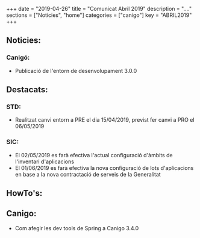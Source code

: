 +++
date        = "2019-04-26"
title       = "Comunicat Abril 2019"
description = "...."
sections    = ["Notícies", "home"]
categories  = ["canigo"]
key         = "ABRIL2019"
+++

## Noticies:
### Canigó:
- Publicació de l'entorn de desenvolupament 3.0.0

## Destacats:
### STD:
- Realitzat canvi entorn a PRE el dia 15/04/2019, previst fer canvi a PRO el 06/05/2019

### SIC:
- El 02/05/2019 es farà efectiva l'actual configuració d'àmbits de l'inventari d'aplicacions
- El 01/06/2019 es farà efectiva la nova configuració de lots d'aplicacions en base a la nova contractació de serveis de la Generalitat

## HowTo's:
## Canigo:
- Com afegir les dev tools de Spring a Canigo 3.4.0
